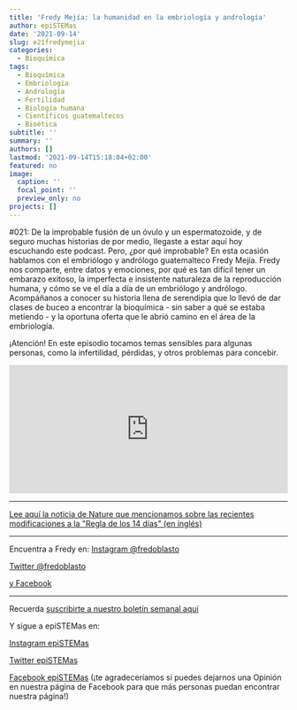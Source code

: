 ```yaml
---
title: 'Fredy Mejía: la humanidad en la embriología y andrología'
author: epiSTEMas
date: '2021-09-14'
slug: e21fredymejia
categories:
  - Bioquímica
tags:
  - Bioquímica
  - Embriología
  - Andrología
  - Fertilidad
  - Biología humana
  - Científicos guatemaltecos
  - Bioética
subtitle: ''
summary: ''
authors: []
lastmod: '2021-09-14T15:18:04+02:00'
featured: no
image:
  caption: ''
  focal_point: ''
  preview_only: no
projects: []
---
```

#021: De la improbable fusión de un óvulo y un espermatozoide, y de seguro muchas historias de por medio, llegaste a estar aquí hoy escuchando este podcast. Pero, ¿por qué improbable? En esta ocasión hablamos con el embriólogo y andrólogo guatemalteco Fredy Mejía. Fredy nos comparte, entre datos y emociones, por qué es tan difícil tener un embarazo exitoso, la imperfecta e insistente naturaleza de la reproducción humana, y cómo se ve el día a día de un embriólogo y andrólogo. Acompáñanos a conocer su historia llena de serendipia que lo llevó de dar clases de buceo a encontrar la bioquímica - sin saber a qué se estaba metiendo - y la oportuna oferta que le abrió camino en el área de la embriología. 

¡Atención! En este episodio tocamos temas sensibles para algunas personas, como la infertilidad, pérdidas, y otros problemas para concebir.

<iframe src="https://open.spotify.com/embed/episode/0e8o4ciZK8qlp0YF3Keg8o" width="100%" height="232" frameBorder="0" allowtransparency="true" allow="encrypted-media"></iframe>

- - - - -
[Lee aquí la noticia de Nature que mencionamos sobre las recientes modificaciones a la "Regla de los 14 días" (en inglés)](https://go.nature.com/3kb0ROU)

- - - - -

Encuentra a Fredy en:
[Instagram @fredoblasto](https://www.instagram.com/fredoblasto/)

[Twitter @fredoblasto](https://twitter.com/fredoblasto)

[y Facebook](https://www.facebook.com/fredoblasto)

- - - - -

Recuerda [suscribirte a nuestro boletín semanal aquí](http://eepurl.com/hyEnr1)

Y sigue a epiSTEMas en:

[Instagram epiSTEMas](https://www.instagram.com/epistemas/)  

[Twitter epiSTEMas](https://twitter.com/epiSTEMas_Pod)

[Facebook epiSTEMas](https://www.facebook.com/epiSTEMasPod) (¡te agradeceríamos si puedes dejarnos una Opinión en nuestra página de Facebook para que más personas puedan encontrar nuestra página!)
